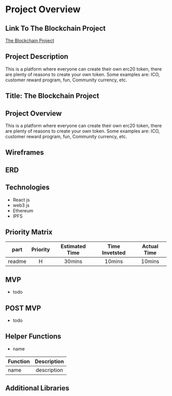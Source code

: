 # Project Overview

## Link To The Blockchain Project

[The Blockchain Project](https://theblockchainproject.info/)

## Project Description
This is a platform where everyone can create their own erc20 token, there are plenty of reasons to create your own token. Some examples are: ICO, customer reward program, fun, Community currency, etc.


## Title: The Blockchain Project

## Project Overview
This is a platform where everyone can create their own erc20 token, there are plenty of reasons to create your own token. Some examples are: ICO, customer reward program, fun, Community currency, etc.

## Wireframes

<!-- <img src="wireFOne.jpg"/>
<img src="wireFTwo.jpg"/> -->

## ERD

<!-- <img src="erd.jpg"/> -->

## Technologies

- React js
- web3 js
- Ethereum
- IPFS


## Priority Matrix

| part | Priority | Estimated Time | Time Invetsted | Actual Time |
| --- | :---: |  :---: | :---: | :---: |
| readme | H | 30mins| 10mins | 10mins |

## MVP

- todo

## POST MVP

- todo


## Helper Functions
- name

| Function | Description |
| --- | :---: |  
| name | description  |

## Additional Libraries

